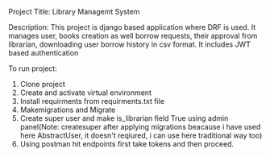 Project Title: Library Managemt System

Description: This project is django based application where DRF is used. It
 manages user, books creation as well borrow requests, their approval from
librarian, downloading user borrow history in csv format. It includes JWT based authentication

To run project:

1. Clone project
2. Create and activate virtual environment 
3. Install requirments from requirments.txt file
4. Makemigrations and Migrate
5. Create super user and make is_librarian field True using admin panel(Note: createsuper after applying migrations beacause i have used here 
AbstractUser, it doesn't reqiured, i can use here traditional way too)
6. Using postman hit endpoints first take tokens and then proceed.
